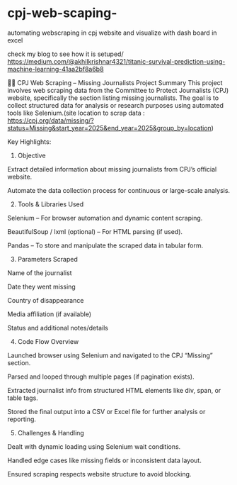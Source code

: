 # cpj-web-scaping-
automating webscraping in cpj website and visualize with dash board in excel

check my blog to see how it is setuped/ https://medium.com/@akhilkrishnar4321/titanic-survival-prediction-using-machine-learning-41aa2bf8a6b8


🕵️‍♂️ CPJ Web Scraping – Missing Journalists Project Summary
This project involves web scraping data from the Committee to Protect Journalists (CPJ) website, specifically the section listing missing journalists. The goal is to collect structured data for analysis or research purposes using automated tools like Selenium.(site location to scrap data  : https://cpj.org/data/missing/?status=Missing&start_year=2025&end_year=2025&group_by=location)

Key Highlights:
1. Objective

Extract detailed information about missing journalists from CPJ’s official website.

Automate the data collection process for continuous or large-scale analysis.

2. Tools & Libraries Used

Selenium – For browser automation and dynamic content scraping.

BeautifulSoup / lxml (optional) – For HTML parsing (if used).

Pandas – To store and manipulate the scraped data in tabular form.

3. Parameters Scraped

Name of the journalist

Date they went missing

Country of disappearance

Media affiliation (if available)

Status and additional notes/details

4. Code Flow Overview

Launched browser using Selenium and navigated to the CPJ “Missing” section.

Parsed and looped through multiple pages (if pagination exists).

Extracted journalist info from structured HTML elements like div, span, or table tags.

Stored the final output into a CSV or Excel file for further analysis or reporting.

5. Challenges & Handling

Dealt with dynamic loading using Selenium wait conditions.

Handled edge cases like missing fields or inconsistent data layout.

Ensured scraping respects website structure to avoid blocking.

